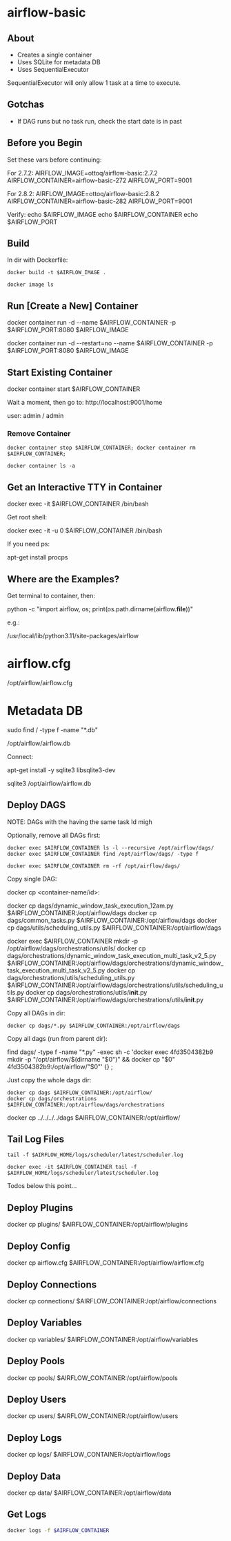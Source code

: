 # airflow-basic

## About

- Creates a single container
- Uses SQLite for metadata DB
- Uses SequentialExecutor

SequentialExecutor will only allow 1 task at a time to execute.

## Gotchas

- If DAG runs but no task run, check the start date is in past


## Before you Begin

Set these vars before continuing:

For 2.7.2:
AIRFLOW_IMAGE=ottoq/airflow-basic:2.7.2
AIRFLOW_CONTAINER=airflow-basic-272
AIRFLOW_PORT=9001

For 2.8.2:
AIRFLOW_IMAGE=ottoq/airflow-basic:2.8.2
AIRFLOW_CONTAINER=airflow-basic-282
AIRFLOW_PORT=9001

Verify:
echo $AIRFLOW_IMAGE
echo $AIRFLOW_CONTAINER
echo $AIRFLOW_PORT

## Build

In dir with Dockerfile:
```SH
docker build -t $AIRFLOW_IMAGE .
```

```SH
docker image ls
```

## Run [Create a New] Container

docker container run -d --name $AIRFLOW_CONTAINER -p $AIRFLOW_PORT:8080 $AIRFLOW_IMAGE

docker container run -d --restart=no --name $AIRFLOW_CONTAINER -p $AIRFLOW_PORT:8080 $AIRFLOW_IMAGE


## Start Existing Container

docker container start $AIRFLOW_CONTAINER

Wait a moment, then go to: http://localhost:9001/home

user: admin / admin


### Remove Container

```SH
docker container stop $AIRFLOW_CONTAINER; docker container rm $AIRFLOW_CONTAINER;
```
```SH
docker container ls -a
```

## Get an Interactive TTY in Container

docker exec -it $AIRFLOW_CONTAINER /bin/bash

Get root shell:

docker exec -it -u 0 $AIRFLOW_CONTAINER /bin/bash

If you need ps:

apt-get install procps


## Where are the Examples?

Get terminal to container, then:

python -c "import airflow, os; print(os.path.dirname(airflow.__file__))"

e.g.:

/usr/local/lib/python3.11/site-packages/airflow


# airflow.cfg

/opt/airflow/airflow.cfg


# Metadata DB

sudo find / -type f -name "*.db"

/opt/airflow/airflow.db

Connect:

apt-get install -y sqlite3 libsqlite3-dev

sqlite3 /opt/airflow/airflow.db


## Deploy DAGS

NOTE: DAGs with the having the same task Id migh

Optionally, remove all DAGs first:

```SH
docker exec $AIRFLOW_CONTAINER ls -l --recursive /opt/airflow/dags/
docker exec $AIRFLOW_CONTAINER find /opt/airflow/dags/ -type f
```

```SH
docker exec $AIRFLOW_CONTAINER rm -rf /opt/airflow/dags/
```

Copy single DAG:

docker cp <the file> <container-name/id>:<directory>

docker cp dags/dynamic_window_task_execution_12am.py $AIRFLOW_CONTAINER:/opt/airflow/dags
docker cp dags/common_tasks.py $AIRFLOW_CONTAINER:/opt/airflow/dags
docker cp dags/utils/scheduling_utils.py $AIRFLOW_CONTAINER:/opt/airflow/dags

docker exec $AIRFLOW_CONTAINER mkdir -p /opt/airflow/dags/orchestrations/utils/
docker cp dags/orchestrations/dynamic_window_task_execution_multi_task_v2_5.py $AIRFLOW_CONTAINER:/opt/airflow/dags/orchestrations/dynamic_window_task_execution_multi_task_v2_5.py
docker cp dags/orchestrations/utils/scheduling_utils.py $AIRFLOW_CONTAINER:/opt/airflow/dags/orchestrations/utils/scheduling_utils.py
docker cp dags/orchestrations/utils/__init__.py $AIRFLOW_CONTAINER:/opt/airflow/dags/orchestrations/utils/__init__.py

Copy all DAGs in dir:

```SH
docker cp dags/*.py $AIRFLOW_CONTAINER:/opt/airflow/dags
```

Copy all dags (run from parent dir):

find dags/ -type f -name "*.py" -exec sh -c 'docker exec 4fd3504382b9 mkdir -p "/opt/airflow/$(dirname "$0")" && docker cp "$0" 4fd3504382b9:/opt/airflow/"$0"' {} \;

Just copy the whole dags dir:

```SH
docker cp dags $AIRFLOW_CONTAINER:/opt/airflow/
docker cp dags/orchestrations $AIRFLOW_CONTAINER:/opt/airflow/dags/orchestrations
```

docker cp ../../../../dags $AIRFLOW_CONTAINER:/opt/airflow/


## Tail Log Files

```SH
tail -f $AIRFLOW_HOME/logs/scheduler/latest/scheduler.log
```

```SH
docker exec -it $AIRFLOW_CONTAINER tail -f $AIRFLOW_HOME/logs/scheduler/latest/scheduler.log
```


Todos below this point...

## Deploy Plugins

docker cp plugins/ $AIRFLOW_CONTAINER:/opt/airflow/plugins


## Deploy Config

docker cp airflow.cfg $AIRFLOW_CONTAINER:/opt/airflow/airflow.cfg


## Deploy Connections

docker cp connections/ $AIRFLOW_CONTAINER:/opt/airflow/connections

## Deploy Variables

docker cp variables/ $AIRFLOW_CONTAINER:/opt/airflow/variables

## Deploy Pools

docker cp pools/ $AIRFLOW_CONTAINER:/opt/airflow/pools

## Deploy Users

docker cp users/ $AIRFLOW_CONTAINER:/opt/airflow/users

## Deploy Logs

docker cp logs/ $AIRFLOW_CONTAINER:/opt/airflow/logs

## Deploy Data

docker cp data/ $AIRFLOW_CONTAINER:/opt/airflow/data

## Get Logs

```bash
docker logs -f $AIRFLOW_CONTAINER
```